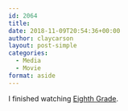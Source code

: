 ```yaml
---
id: 2064
title: 
date: 2018-11-09T20:54:36+00:00
author: claycarson
layout: post-simple
categories: 
  - Media
  - Movie
format: aside
---
```

I finished watching [Eighth Grade](https://www.imdb.com/title/tt7014006/?ref_=nv_sr_1).